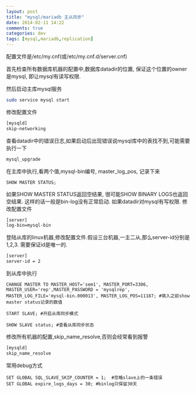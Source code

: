 ```yaml
---
layout: post
title: "mysql/mariadb 主从同步"
date: 2014-02-11 14:22
comments: true
categories: dev
tags: [mysql,mariadb,replication]
---
```


配置文件是/etc/my.cnf(或/etc/my.cnf.d/server.cnf)

首先检查所有数据库机器的配置中,数据库datadir的位置, 保证这个位置的owner是mysql, 即让mysql有读写权限.



然后启动主库mysql服务
```bash
sudo service mysql start
```

修改配置文件

```bash
[mysqld]
skip-networking
```

查看datadir中的错误日志,如果启动后出现错误说mysql库中的表找不到,可能需要执行一下

```bash
mysql_upgrade
```

在主库中执行,看两个值,mysql-bin编号, master_log_pos, 记录下来
```mysql
SHOW MASTER STATUS;
```

如果SHOW MASTER STATUS返回空结果, 很可能SHOW BINARY LOGS也返回空结果. 这样的话一般是bin-log没有正常启动. 如果datadir对mysql有写权限. 修改配置文件
```bash
[server]
log-bin=mysql-bin
```


登陆从库的linux机器,修改配置文件.假设三台机器,一主二从,那么server-id分别是1,2,3. 需要保证id是唯一的.

```bash
[server]
server-id = 2
```

到从库中执行
```mysql
CHANGE MASTER TO MASTER_HOST='sem1', MASTER_PORT=3306, MASTER_USER='rep',MASTER_PASSWORD = 'mysqlrep', MASTER_LOG_FILE='mysql-bin.000013', MASTER_LOG_POS=11187; #填入之前show master status记录的数值

START SLAVE; #开启从库同步模式

SHOW SLAVE status; #查看从库同步状态

```


修改所有机器的配置,skip_name_resolve,否则会经常看到报警
```bash
[mysqld]
skip_name_resolve
```


常用debug方式
```mysql
SET GLOBAL SQL_SLAVE_SKIP_COUNTER = 1;  #忽略slave上的一条错误
SET GLOBAL expire_logs_days = 30; #binlog只保留30天
```